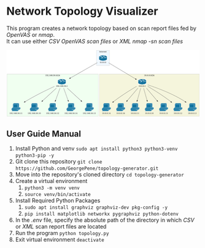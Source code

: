 # Network Topology Visualizer
This program creates a network topology based on scan report files fed by *OpenVAS* or *nmap*.  
It can use either *CSV OpenVAS scan files* or *XML nmap -sn scan files*  


![Example of topology](images/topology_example.png)

## User Guide Manual  
1. Install Python and venv `sudo apt install python3 python3-venv python3-pip -y`
2. Git clone this repository `git clone https://github.com/GeorgePene/topology-generator.git`
3. Move into the repository's cloned directory `cd topology-generator` 
4. Create a virtual environment 
   1. `python3 -m venv venv`
   2. `source venv/bin/activate`
5. Install Required Python Packages
   1. `sudo apt install graphviz graphviz-dev pkg-config -y`
   2. `pip install matplotlib networkx pygraphviz python-dotenv`
6. In the *.env* file, specify the absolute path of the directory in which *CSV* or *XML* scan report files are located
7. Run the program `python topology.py`
8. Exit virtual environment `deactivate`
